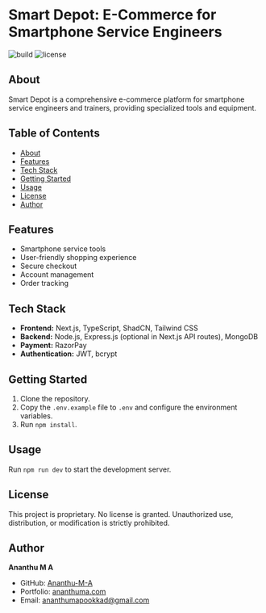 # Smart Depot: E-Commerce for Smartphone Service Engineers

![build](https://img.shields.io/badge/build-passing-brightgreen) ![license](https://img.shields.io/badge/license-Proprietary-blue)

## About

Smart Depot is a comprehensive e-commerce platform for smartphone service engineers and trainers, providing specialized tools and equipment.

## Table of Contents

- [About](#about)
- [Features](#features)
- [Tech Stack](#tech-stack)
- [Getting Started](#getting-started)
- [Usage](#usage)
- [License](#license)
- [Author](#author)

## Features

* Smartphone service tools
* User-friendly shopping experience
* Secure checkout
* Account management
* Order tracking

## Tech Stack

* **Frontend:** Next.js, TypeScript, ShadCN, Tailwind CSS
* **Backend:** Node.js, Express.js (optional in Next.js API routes), MongoDB
* **Payment:** RazorPay
* **Authentication:** JWT, bcrypt

## Getting Started

1. Clone the repository.
2. Copy the `.env.example` file to `.env` and configure the environment variables.
3. Run `npm install`.

## Usage

Run `npm run dev` to start the development server.

## License

This project is proprietary.  No license is granted.  Unauthorized use, distribution, or modification is strictly prohibited.

## Author

**Ananthu M A**

* GitHub: [Ananthu-M-A](https://github.com/Ananthu-M-A)
* Portfolio: [ananthuma.com](https://ananthuma.com)
* Email: ananthumapookkad@gmail.com
